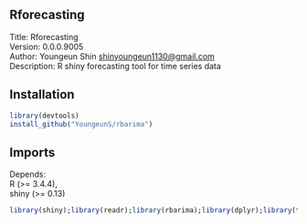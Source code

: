 ## Rforecasting

Title: Rforecasting\
Version: 0.0.0.9005\
Author: Youngeun Shin <shinyoungeun1130@gmail.com>\
Description: R shiny forecasting tool for time series data

## Installation

``` r
library(devtools)
install_github("YoungeunS/rbarima")
```

## Imports

Depends:\
	R (>= 3.4.4),\
	shiny (>= 0.13)
	
``` r
library(shiny);library(readr);library(rbarima);library(dplyr);library(tidyr);library(tseries);library(forecast);library(data.table);library(nlstools);library(minpack.lm);library(propagate);library(ggplot2);library(shinydashboard);library(reshape2);library(rsconnect);library(cowplot);library(grid);library(ggthemes);library(DT);library(stats);library(plotly);library(formattable)
```
